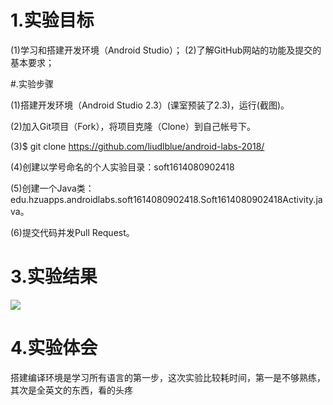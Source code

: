 # 1.实验目标

(1)学习和搭建开发环境（Android Studio）； (2)了解GitHub网站的功能及提交的基本要求；

#.实验步骤

(1)搭建开发环境（Android Studio 2.3）(课室预装了2.3)，运行(截图)。 

(2)加入Git项目（Fork），将项目克隆（Clone）到自己帐号下。

(3)$ git clone https://github.com/liudlblue/android-labs-2018/

(4)创建以学号命名的个人实验目录：soft1614080902418

(5)创建一个Java类：edu.hzuapps.androidlabs.soft1614080902418.Soft1614080902418Activity.java。

(6)提交代码并发Pull Request。

# 3.实验结果

![](https://github.com/laiguoqiang/android-labs-2018/blob/master/soft1614080902230/soft1614080902230.png)

# 4.实验体会

搭建编译环境是学习所有语言的第一步，这次实验比较耗时间，第一是不够熟练，其次是全英文的东西，看的头疼
